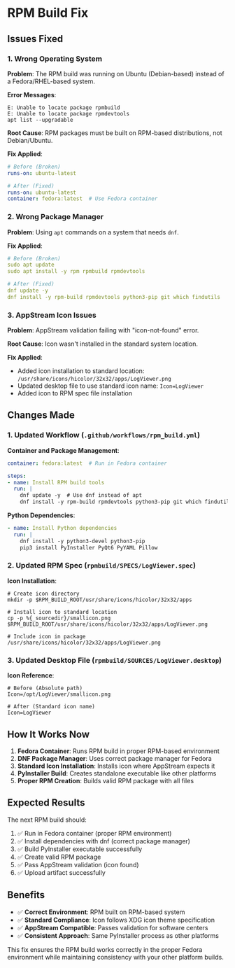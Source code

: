 # RPM Build Fix

## Issues Fixed

### 1. Wrong Operating System
**Problem**: The RPM build was running on Ubuntu (Debian-based) instead of a Fedora/RHEL-based system.

**Error Messages**:
```
E: Unable to locate package rpmbuild
E: Unable to locate package rpmdevtools
apt list --upgradable
```

**Root Cause**: RPM packages must be built on RPM-based distributions, not Debian/Ubuntu.

**Fix Applied**:
```yaml
# Before (Broken)
runs-on: ubuntu-latest

# After (Fixed)
runs-on: ubuntu-latest
container: fedora:latest  # Use Fedora container
```

### 2. Wrong Package Manager
**Problem**: Using `apt` commands on a system that needs `dnf`.

**Fix Applied**:
```yaml
# Before (Broken)
sudo apt update
sudo apt install -y rpm rpmbuild rpmdevtools

# After (Fixed)
dnf update -y
dnf install -y rpm-build rpmdevtools python3-pip git which findutils
```

### 3. AppStream Icon Issues
**Problem**: AppStream validation failing with "icon-not-found" error.

**Root Cause**: Icon wasn't installed in the standard system location.

**Fix Applied**:
- Added icon installation to standard location: `/usr/share/icons/hicolor/32x32/apps/LogViewer.png`
- Updated desktop file to use standard icon name: `Icon=LogViewer`
- Added icon to RPM spec file installation

## Changes Made

### 1. Updated Workflow (`.github/workflows/rpm_build.yml`)

**Container and Package Management**:
```yaml
container: fedora:latest  # Run in Fedora container

steps:
- name: Install RPM build tools
  run: |
    dnf update -y  # Use dnf instead of apt
    dnf install -y rpm-build rpmdevtools python3-pip git which findutils
```

**Python Dependencies**:
```yaml
- name: Install Python dependencies
  run: |
    dnf install -y python3-devel python3-pip
    pip3 install PyInstaller PyQt6 PyYAML Pillow
```

### 2. Updated RPM Spec (`rpmbuild/SPECS/LogViewer.spec`)

**Icon Installation**:
```spec
# Create icon directory
mkdir -p $RPM_BUILD_ROOT/usr/share/icons/hicolor/32x32/apps

# Install icon to standard location
cp -p %{_sourcedir}/smallicon.png $RPM_BUILD_ROOT/usr/share/icons/hicolor/32x32/apps/LogViewer.png

# Include icon in package
/usr/share/icons/hicolor/32x32/apps/LogViewer.png
```

### 3. Updated Desktop File (`rpmbuild/SOURCES/LogViewer.desktop`)

**Icon Reference**:
```desktop
# Before (Absolute path)
Icon=/opt/LogViewer/smallicon.png

# After (Standard icon name)
Icon=LogViewer
```

## How It Works Now

1. **Fedora Container**: Runs RPM build in proper RPM-based environment
2. **DNF Package Manager**: Uses correct package manager for Fedora
3. **Standard Icon Installation**: Installs icon where AppStream expects it
4. **PyInstaller Build**: Creates standalone executable like other platforms
5. **Proper RPM Creation**: Builds valid RPM package with all files

## Expected Results

The next RPM build should:
1. ✅ Run in Fedora container (proper RPM environment)
2. ✅ Install dependencies with dnf (correct package manager)
3. ✅ Build PyInstaller executable successfully
4. ✅ Create valid RPM package
5. ✅ Pass AppStream validation (icon found)
6. ✅ Upload artifact successfully

## Benefits

- ✅ **Correct Environment**: RPM built on RPM-based system
- ✅ **Standard Compliance**: Icon follows XDG icon theme specification
- ✅ **AppStream Compatible**: Passes validation for software centers
- ✅ **Consistent Approach**: Same PyInstaller process as other platforms

This fix ensures the RPM build works correctly in the proper Fedora environment while maintaining consistency with your other platform builds.

